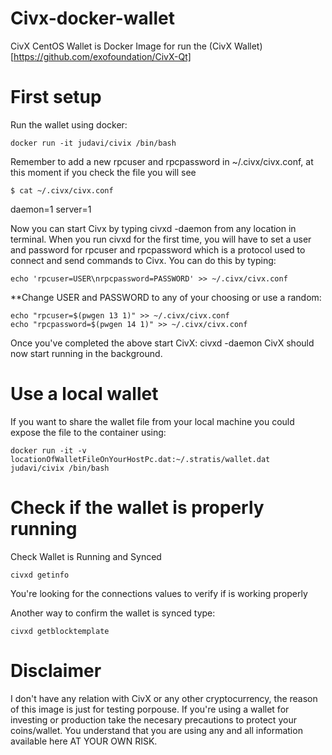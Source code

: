 # Civx-docker-wallet
CivX CentOS Wallet is Docker Image for run the (CivX Wallet)[https://github.com/exofoundation/CivX-Qt]


# First setup

Run the wallet using docker:

```
docker run -it judavi/civix /bin/bash
```

Remember to add a new rpcuser and rpcpassword in ~/.civx/civx.conf, at this moment if you check the file you will see

```
$ cat ~/.civx/civx.conf
```
daemon=1
server=1

Now you can start Civx by typing civxd -daemon from any location in terminal.
When you run civxd for the first time, you will have to set a user and password for rpcuser and rpcpassword which is a protocol used to connect and send commands to Civx. You can do this by typing:

```
echo 'rpcuser=USER\nrpcpassword=PASSWORD' >> ~/.civx/civx.conf
```

**Change USER and PASSWORD to any of your choosing or use a random:

```
echo "rpcuser=$(pwgen 13 1)" >> ~/.civx/civx.conf
echo "rpcpassword=$(pwgen 14 1)" >> ~/.civx/civx.conf
```

Once you've completed the above start CivX:
civxd -daemon
CivX should now start running in the background.


# Use a local wallet

If you want to share the wallet file from your local machine you could expose the file to the container using:

```
docker run -it -v locationOfWalletFileOnYourHostPc.dat:~/.stratis/wallet.dat judavi/civix /bin/bash
```

# Check if the wallet is properly running

Check Wallet is Running and Synced
```
civxd getinfo
```
You're looking for the connections values to verify if is working properly

Another way to confirm the wallet is synced type:

```
civxd getblocktemplate
```


# Disclaimer

I don't have any relation with CivX or any other cryptocurrency, the reason of this image is just for testing porpouse. If you're using a wallet for investing or production  take the necesary precautions to protect your coins/wallet. You understand that you are using any and all information available here AT YOUR OWN RISK.
